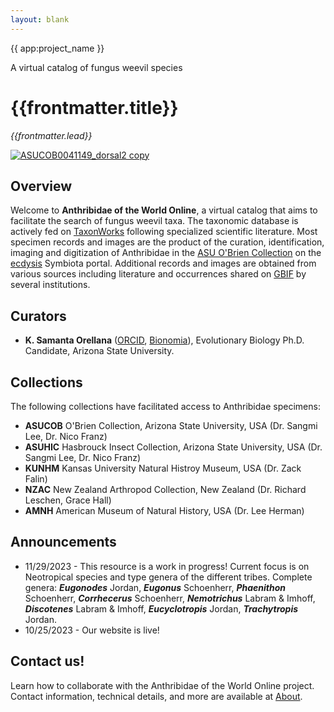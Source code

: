 ```yaml
---
layout: blank
---
```


<div class="flex flex-col justify-center items-center w-full h-full bg-black bg-opacity-25 text-white gap-4 px-4 box-border bg-hyp">
    <span class="text-4xl font-medium">{{ app:project_name }}</span>
    <p class="text-lg sm:text-xl">A virtual catalog of fungus weevil species</p>
    <div class="mx-auto flex flex-col items-center mt-6 sm:mt-10 w-full ">
      <autocomplete-otu class="w-full sm:w-96 text-base-content ml-2 sm:ml-0" placeholder="Search by taxon name" autofocus/>
    </em>
    </div>
  </div>
   

<div class="container mx-auto my-8 px-4 md:px-0 box-border">
  
# {{frontmatter.title}}
_{{frontmatter.lead}}_

[![ASUCOB0041149_dorsal2 copy](https://github.com/anthribidae/species/assets/69399374/2af588e7-946b-4920-b751-a472880d5ca5)](https://anthribidae.github.io/species/#/otus/1024403/overview)

## Overview
Welcome to **Anthribidae of the World Online**, a virtual catalog that aims to facilitate the search of fungus weevil taxa. The taxonomic database is actively fed on [TaxonWorks](https://taxonworks.org) following specialized scientific literature. Most specimen records and images are the product of the curation, identification, imaging and digitization of Anthribidae in the [ASU O'Brien Collection](https://ecdysis.org/collections/misc/collprofiles.php?collid=2) on the [ecdysis](https://ecdysis.org) Symbiota portal. Additional records and images are obtained from various sources including literature and occurrences shared on [GBIF](https://gbif.org) by several institutions. 

## Curators

* **K. Samanta Orellana** ([ORCID](https://orcid.org/0000-0002-4098-5823), [Bionomia](https://bionomia.net/0000-0002-4098-5823)), Evolutionary Biology Ph.D. Candidate, Arizona State University.

## Collections 

The following collections have facilitated access to Anthribidae specimens:

* **ASUCOB**  O'Brien Collection, Arizona State University, USA (Dr. Sangmi Lee, Dr. Nico Franz)
* **ASUHIC**  Hasbrouck Insect Collection, Arizona State University, USA (Dr. Sangmi Lee, Dr. Nico Franz)
* **KUNHM**   Kansas University Natural Histroy Museum, USA (Dr. Zack Falin)
*  **NZAC**   New Zealand Arthropod Collection, New Zealand (Dr. Richard Leschen, Grace Hall)
*  **AMNH**   American Museum of Natural History, USA (Dr. Lee Herman)

## Announcements
* 11/29/2023 - This resource is a work in progress! Current focus is on Neotropical species and type genera of the different tribes. Complete genera: **_Eugonodes_** Jordan, **_Eugonus_** Schoenherr, **_Phaenithon_** Schoenherr, **_Corrhecerus_** Schoenherr, **_Nemotrichus_** Labram & Imhoff, **_Discotenes_** Labram & Imhoff, **_Eucyclotropis_** Jordan, **_Trachytropis_** Jordan.
* 10/25/2023 - Our website is live!

## Contact us!
Learn how to collaborate with the Anthribidae of the World Online project. Contact information, technical details, and more are available at [About](/about).
